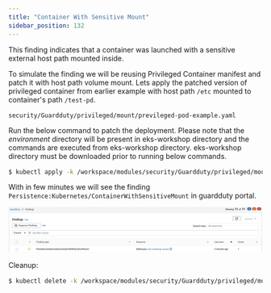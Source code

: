 ```yaml
---
title: "Container With Sensitive Mount"
sidebar_position: 132
---
```


This finding indicates that a container was launched with a sensitive external host path mounted inside.

To simulate the finding we will be reusing Privileged Container manifest and patch it with host path volume mount. Lets apply the patched version of privileged container from earlier example with host path `/etc` mounted to container's path `/test-pd`.

```file
security/Guardduty/privileged/mount/previleged-pod-example.yaml
```

Run the below command to patch the deployment. Please note that the *environment* directory will be present in eks-workshop directory and the commands are executed from eks-workshop directory. eks-workshop directory must be downloaded prior to running below commands.

```bash
$ kubectl apply -k /workspace/modules/security/Guardduty/privileged/mount
```

With in few minutes we will see the finding `Persistence:Kubernetes/ContainerWithSensitiveMount` in guardduty portal.

![](ContainerWithSensitiveMount.png)

Cleanup:

```bash
$ kubectl delete -k /workspace/modules/security/Guardduty/privileged/mount
```
